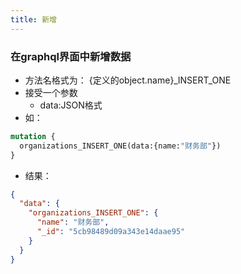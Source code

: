 ```yaml
---
title: 新增
---
```

### 在graphql界面中新增数据
- 方法名格式为： {定义的object.name}_INSERT_ONE
- 接受一个参数
    - data:JSON格式
- 如：
```graphql
mutation {
  organizations_INSERT_ONE(data:{name:"财务部"})
}
```

- 结果：
```json
{
  "data": {
    "organizations_INSERT_ONE": {
      "name": "财务部",
      "_id": "5cb98489d09a343e14daae95"
    }
  }
}
```

